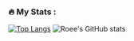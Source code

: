 ### :fire: My Stats :
[![Top Langs](https://github-readme-stats.vercel.app/api/top-langs/?username=roee-tal&layout=compact)](https://github.com/roee-tal)
![Roee's GitHub stats](https://github-readme-stats.vercel.app/api?username=roee-tal&show_icons=true&theme=radical)
<!--
**roee-tal/roee-tal** is a ✨ _special_ ✨ repository because its `README.md` (this file) appears on your GitHub profile.

Here are some ideas to get you started:

- 🔭 I’m currently working on ...
- 🌱 I’m currently learning ...
- 👯 I’m looking to collaborate on ...
- 🤔 I’m looking for help with ...
- 💬 Ask me about ...
- 📫 How to reach me: ...
- 😄 Pronouns: ...
- ⚡ Fun fact: ...
-->
